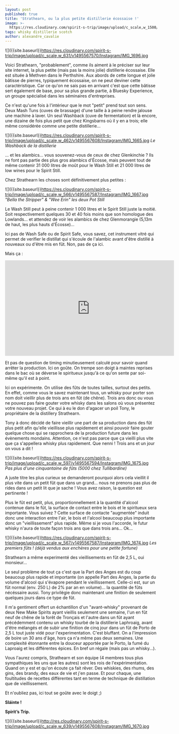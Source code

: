 ```yaml
---
layout: post
published: true
title: 'Strathearn, ou la plus petite distillerie écossaise !'
image: >-
  https://res.cloudinary.com/spirit-s-trip/image/upload/c_scale,w_1500/v1490705500/IMG_1690_dm9u5e.jpg
tags: whisky distillerie scotch
author: alexandre_cavalie
---
```


![]({{site.baseurl}}https://res.cloudinary.com/spirit-s-trip/image/upload/c_scale,w_631/v1495567570/Instagram/IMG_1696.jpg

Voici Strathearn, "probablement", comme ils aiment à le préciser sur leur site internet, la plus petite (mais pas la moins jolie) distillerie écossaise. Elle est située à Methven dans le Perthshire.
Aux abords de cette longue et jolie bâtisse de pierres, typiquement écossaise, on ne peut deviner cette caractéristique. Car ce qu'on ne sais pas en arrivant c'est que cette bâtisse sert également de base, pour sa plus grande partie, à Bluesky Experience, un groupe spécialisé dans les séminaires d'entreprises.

Ce n'est qu'une fois à l'intérieur que le mot "petit" prend tout son sens.
Deux Mash Tuns (cuves de brassage) d'une taille à à peine rendre jalouse une machine à laver. Un seul Washback (cuve de fermentation) et là encore, une dizaine de fois plus petit que chez Kingsbarns où il y en a trois; elle même considérée comme une petite distillerie...


![]({{site.baseurl}}https://res.cloudinary.com/spirit-s-trip/image/upload/c_scale,w_462/v1495567608/Instagram/IMG_1665.jpg
_Le Washback de la distillerie_


... et les alambics... vous souvenez-vous de ceux de chez Glenkinchie ? Ils ne font pas partie des plus gros alambics d'Écosse, mais peuvent tout de même contenir 31 000 litres de moût pour le Wash Still et 21 000 litres de low wines pour le Spirit Still.


Chez Strathearn les choses sont définitivement plus petites :

![]({{site.baseurl}}https://res.cloudinary.com/spirit-s-trip/image/upload/c_scale,w_566/v1495567587/Instagram/IMG_1667.jpg
_"Bella the Stripper" & "Wee Erin" les deux Pot Still_


Le Wash Still peut à peine contenir 1 000 litres et le Spirit Still juste la moitié. Soit respectivement quelques 30 et 40 fois moins que son homologue des Lowlands... et attendez de voir les alambics de chez Glenmorangie (5,13m de haut, les plus hauts d'Écosse)...

Ici pas de Wash Safe ou de Spirit Safe, vous savez, cet instrument vitré qui permet de verifier le distillat qui s'écoule de l'alambic avant d'être distillé à nouveaux ou d'être mis en fût.
Non, pas de ça ici.

Mais ça :

<iframe class= "text-center" width="560" height="315" src="https://www.youtube.com/embed/JX7Bbu4xASM" frameborder="0" allowfullscreen></iframe>

Et pas de question de timing minutieusement calculé pour savoir quand arrêter la production. Ici on goûte. On trempe son doigt à maintes reprises dans le bac où se déverse le spiritueux jusqu'à ce qu'on sente par soi-même qu'il est à point.

Ici on expérimente. On utilise des fûts de toutes tailles, surtout des petits.
En effet, comme vous le savez maintenant tous, un whisky pour porter son nom doit vieillir plus de trois ans en fût (de chêne). Trois ans donc ou vous ne pouvez pas faire gouter votre whisky dans les salons où vous présentez votre nouveau projet. Ce qui à eu le don d'agacer un poil Tony, le propriétaire de la distillery Strathearn.

Tony à donc décidé de faire vieillir une part de sa production dans des fût plus petit afin qu'elle vieillisse plus rapidement et ainsi pouvoir faire gouter quelque chose qui se rapprochera de la production future dans les évènements mondains.
Attention, ce n'est pas parce que ça vieilli plus vite que ça s'appellera whisky plus rapidement. Que nenni ! Trois ans et un jour on vous a dit !


![]({{site.baseurl}}https://res.cloudinary.com/spirit-s-trip/image/upload/c_scale,w_597/v1495567594/Instagram/IMG_1675.jpg
_Pas plus d'une cinquantaine de fûts (5000 chez Tullibardine)_

A juste titre les plus curieux se demanderont pourquoi alors cela vieillit il plus vite dans un petit fût que dans un grand... nous ne prenons pas plus de rides dans un petit lit que je sache !
Vous avez raison, la question est pertinente !

Plus le fût est petit, plus, proportionnellement à la quantité d'alcool contenue dans le fût, la surface de contact entre le bois et le spiritueux sera importante. Vous suivez ?
Cette surface de contacte "augmentée" induit donc une interaction entre l'air, le bois et l'alcool beaucoup plus importante donc un "vieillissement" plus rapide. Même si je vous l'accorde, le futur whisky n'aura de toute façon trois ans que dans trois ans... Ok...


![]({{site.baseurl}}https://res.cloudinary.com/spirit-s-trip/image/upload/c_scale,w_567/v1495567587/Instagram/IMG_1674.jpg
_Les premiers fûts ! (déjà vendus aux enchères pour une petite fortune)_

Strathearn a même experimenté des vieillisements en fût de 2,5 L, oui monsieur...

Le seul problème de tout ça c'est que la Part des Anges est du coup beaucoup plus rapide et importante (on appelle Part des Anges, la partie du volume d'alcool qui s'évapore pendant le vieillissement. Celle-ci est, sur un fût normal (env. 250 L) de 2% par an en volume)... la quantité de fûts nécéssaire aussi. Tony privilégie donc maintenant une finition de seulement quelques jours dans ce type de fût.

Il m'a gentiment offert un échantillon d'un "avant-whisky" provenant de deux New Make Spirits ayant vieillis seulement une semaine, l'un en fût neuf de chêne de la forêt de Tronçais et l'autre dans un fût ayant précédemment contenu un whisky tourbé de la distillerie Laphroaig, avant d'être mélangés et de subir une finition de cinq jour dans un fût de Porto de 2,5 L tout juste vidé pour l'experimentation.
C'est bluffant.
On a l'impression de boire un 30 ans d'âge, hors ça n'a même pas deux semaines.
Une complexité étonnante entre la douceur apportée par le Porto, la fumé du Laproaig et les différentes épices. En bref un régale (mais pas un whisky...).

Vous l'aurez compris, Strathearn et son équipe (4 membres tous plus sympathiques les uns que les autres) sont les rois de l'expérimentation. Quand on y est et qu'on écoute ça fait rêver.
Des whiskies, des rhums, des gins, des brandy, des eaux de vie et j'en passe. Et pour chaque, une foultitudes de recettes différentes tant en terme de technique de distillation que de vieillissement.

Et n'oubliez pas, ici tout se goûte avec le doigt ;)


**Sláinte !**

**Spirit’s Trip.**

![]({{site.baseurl}}http://res.cloudinary.com/spirit-s-trip/image/upload/c_scale,w_639/v1495567608/Instagram/IMG_1670.jpg

